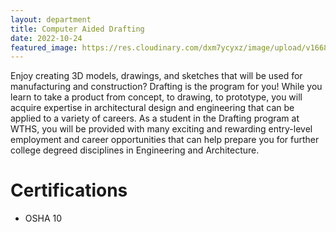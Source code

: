 ```yaml
---
layout: department
title: Computer Aided Drafting
date: 2022-10-24
featured_image: https://res.cloudinary.com/dxm7ycyxz/image/upload/v1668016888/TechHigh.us/Technical%20areas/alden/drafting/lucas-kepner-Yn8D5B8C-eY-unsplash-2-1_gtahl3.jpg
---
```


Enjoy creating 3D models, drawings, and sketches that will be used for manufacturing and construction? Drafting is the program for you! While you learn to take a product from concept, to drawing, to prototype, you will acquire expertise in architectural design and engineering that can be applied to a variety of careers. As a student in the Drafting program at WTHS, you will be provided with many exciting and rewarding entry-level employment and career opportunities that can help prepare you for further college degreed disciplines in Engineering and Architecture.

# Certifications

- OSHA 10

